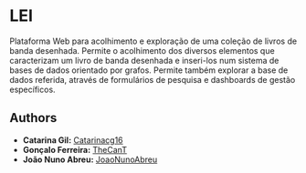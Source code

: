 # LEI

Plataforma Web para acolhimento e exploração de uma coleção de livros de banda desenhada.
Permite o acolhimento dos diversos elementos que caracterizam um livro de banda desenhada e inseri-los num sistema de bases de dados orientado por grafos. Permite também explorar a base de dados referida, através de formulários de pesquisa e dashboards de gestão específicos.

## Authors

* **Catarina Gil:** [Catarinacg16](https://github.com/Catarinacg16)
* **Gonçalo Ferreira:** [TheCanT](https://github.com/TheCanT)
* **João Nuno Abreu:** [JoaoNunoAbreu](https://github.com/JoaoNunoAbreu)